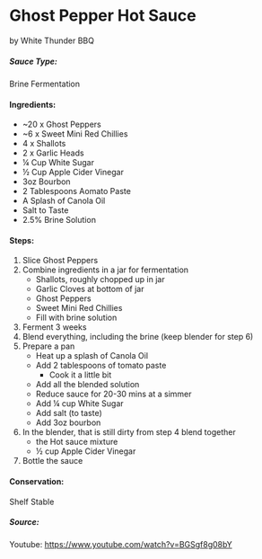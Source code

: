 # Ghost Pepper Hot Sauce
by White Thunder BBQ

##### Sauce Type:
Brine Fermentation

#### Ingredients:
- ~20 x Ghost Peppers
- ~6 x Sweet Mini Red Chillies
- 4 x Shallots
- 2 x Garlic Heads
- ¼ Cup White Sugar
- ½ Cup Apple Cider Vinegar
- 3oz Bourbon
- 2 Tablespoons Aomato Paste
- A Splash of Canola Oil
- Salt to Taste
- 2.5% Brine Solution

#### Steps:
1. Slice Ghost Peppers
2. Combine ingredients in a jar for fermentation
    * Shallots, roughly chopped up in jar
    * Garlic Cloves at bottom of jar
    * Ghost Peppers
    * Sweet Mini Red Chillies
    * Fill with brine solution
3. Ferment 3 weeks
4. Blend everything, including the brine (keep blender for step 6)
5. Prepare a pan
    * Heat up a splash of Canola Oil
    * Add 2 tablespoons of tomato paste
        * Cook it a little bit
    * Add all the blended solution
    * Reduce sauce for 20-30 mins at a simmer
    * Add ¼ cup White Sugar
    * Add salt (to taste)
    * Add 3oz bourbon
6. In the blender, that is still dirty from step 4 blend together
    * the Hot sauce mixture
    * ½ cup Apple Cider Vinegar
7. Bottle the sauce

#### Conservation:
Shelf Stable

##### Source:
Youtube: https://www.youtube.com/watch?v=BGSgf8g08bY
